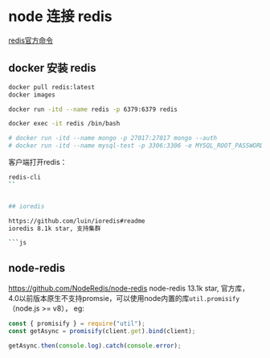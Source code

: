 # node 连接 redis

[redis官方命令](https://redis.io/commands)

## docker 安装 redis
```bash
docker pull redis:latest
docker images

docker run -itd --name redis -p 6379:6379 redis

docker exec -it redis /bin/bash

# docker run -itd --name mongo -p 27017:27017 mongo --auth
# docker run -itd --name mysql-test -p 3306:3306 -e MYSQL_ROOT_PASSWORD=123456 mysql
```

客户端打开redis：
```bash
redis-cli
``


## ioredis

https://github.com/luin/ioredis#readme
ioredis 8.1k star, 支持集群

```js
```

## node-redis

https://github.com/NodeRedis/node-redis
node-redis 13.1k star, 官方库， 4.0以前版本原生不支持promsie，可以使用node内置的库`util.promisify`（node.js >= v8），
eg:
```js
const { promisify } = require("util");
const getAsync = promisify(client.get).bind(client);

getAsync.then(console.log).catch(console.error);
```
